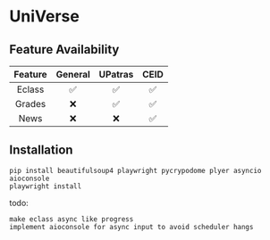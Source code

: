 # UniVerse
## Feature Availability
| Feature  |  General  | UPatras  |  CEID  |
|  :---:    | :---:  |  :---:  |  :---:  |
| Eclass   |  :white_check_mark: |  :white_check_mark:  |  :white_check_mark:|
| Grades   | :x: |  :white_check_mark:  |  :white_check_mark:|
| News  | :x: | :x: |  :white_check_mark:
## Installation

```
pip install beautifulsoup4 playwright pycrypodome plyer asyncio aioconsole
playwright install
```

todo:

```
make eclass async like progress
implement aioconsole for async input to avoid scheduler hangs
```
